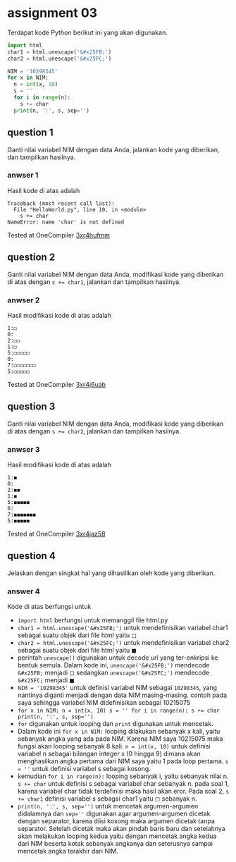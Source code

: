 # assignment 03
Terdapat kode Python berikut ini yang akan digunakan.
```python
import html
char1 = html.unescape('&#x25FB;')
char2 = html.unescape('&#x25FC;')

NIM = '10298345'
for x in NIM:
  n = int(x, 10)
  s = ''
  for i in range(n):
    s += char
  print(n, ':', s, sep='')
```

## question 1
Ganti nilai variabel NIM dengan data Anda, jalankan kode yang diberikan, dan tampilkan hasilnya.

### anwser 1
Hasil kode di atas adalah
```
Traceback (most recent call last):
  File "HelloWorld.py", line 10, in <module>
    s += char
NameError: name 'char' is not defined
```
Tested at OneCompiler [3xr4hufmm](https://onecompiler.com/python/3xr4hufmm)

## question 2
Ganti nilai variabel NIM dengan data Anda, modifikasi kode yang diberikan di atas dengan `s += char1`, jalankan dan tampilkan hasilnya.

### anwser 2
Hasil modifikasi kode di atas adalah
```
1:◻
0:
2:◻◻
1:◻
5:◻◻◻◻◻
0:
7:◻◻◻◻◻◻◻
5:◻◻◻◻◻
```
Tested at OneCompiler [3xr4j6uab](https://onecompiler.com/python/3xr4j6uab)

## question 3
Ganti nilai variabel NIM dengan data Anda, modifikasi kode yang diberikan di atas dengan `s += char2`, jalankan dan tampilkan hasilnya.

### anwser 3
Hasil modifikasi kode di atas adalah
```
1:◼
0:
2:◼◼
1:◼
5:◼◼◼◼◼
0:
7:◼◼◼◼◼◼◼
5:◼◼◼◼◼
```
Tested at OneCompiler [3xr4jaz58](https://onecompiler.com/python/3xr4jaz58)

## question 4
Jelaskan dengan singkat hal yang dihasillkan oleh kode yang diberikan.

### answer 4
Kode di atas berfungsi untuk
+ `import html` berfungsi untuk memanggil file html.py
+ `char1 = html.unescape('&#x25FB;')` untuk mendefinisikan variabel char1 sebagai suatu objek dari file html yaitu &#x25FB;
+ `char2 = html.unescape('&#x25FC;')` untuk mendefinisikan variabel char2 sebagai suatu objek dari file html yaitu &#x25FC;
+ perintah `unescape()` digunakan untuk decode url yang ter-enkripsi ke bentuk semula. Dalam kode ini, `unescape('&#x25FB;')` mendecode `&#x25FB;` menjadi &#x25FB; sedangkan `unescape('&#x25FC;')` mendecode `&#x25FC;` menjadi &#x25FC; 
+ `NIM = '10298345'` untuk definisi variabel NIM sebagai `10298345`, yang nantinya diganti menjadi dengan data NIM masing-masing. contoh pada saya sehingga variabel NIM didefinisikan sebagai 10215075
+  `for x in NIM:
  n = int(x, 10)
  s = ''
  for i in range(n):
    s += char
  print(n, ':', s, sep='')
  ` 
+ `for` digunakan untuk looping dan `print` digunakan untuk mencetak. 
+ Dalam kode ini `for x in NIM:` looping dilakukan sebanyak x kali, yaitu sebanyak angka yang ada pada NIM. Karena NIM saya 10215075 maka fungsi akan looping sebanyak 8 kali. `n = int(x, 10)` untuk definisi variabel n sebagai bilangan integer x (0 hingga 9) dimana akan menghasilkan angka pertama dari NIM saya yaitu 1 pada loop pertama. `s = ''` untuk definisi variabel s sebagai kosong. 
+ kemudian `for i in range(n):` looping sebanyak i, yaitu sebanyak nilai n. `s += char` untuk definisi s sebagai variabel char sebanyak n. pada soal 1, karena variabel char tidak terdefinisi maka hasil akan eror. Pada soal 2, `s += char1` definisi variabel s sebagai char1 yaitu &#x25FB; sebanyak n.
+ `print(n, ':', s, sep='')` untuk mencetak argumen-argumen didalamnya dan `sep=''` digunakan agar argumen-argumen dicetak dengan separator, karena diisi kosong maka argumen dicetak tanpa separator. Setelah dicetak maka akan pindah baris baru dan setelahnya akan melakukan looping kedua yaitu dengan mencetak angka kedua dari NIM beserta kotak sebanyak angkanya dan seterusnya sampai mencetak angka terakhir dari NIM.

 
 
